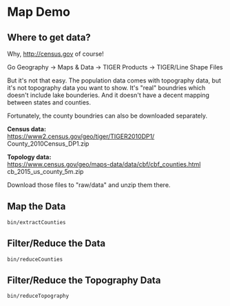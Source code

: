 Map Demo
========

Where to get data?
------------------

Why, http://census.gov of course!

Go Geography -> Maps & Data -> TIGER Products -> TIGER/Line Shape Files

But it's not that easy.  The population data comes with topography data, but it's
not topography data you want to show.  It's "real" boundries which doesn't include 
lake bounderies.  And it doesn't have a decent mapping between states and counties.

Fortunately, the county boundries can also be downloaded separately.

<strong>Census data:</strong><br>
https://www2.census.gov/geo/tiger/TIGER2010DP1/<br>
County_2010Census_DP1.zip

<strong>Topology data:</strong><br>
https://www.census.gov/geo/maps-data/data/cbf/cbf_counties.html<br>
cb_2015_us_county_5m.zip

Download those files to "raw/data" and unzip them there.

Map the Data
------------

`bin/extractCounties`

Filter/Reduce the Data
----------------------

`bin/reduceCounties`

Filter/Reduce the Topography Data
---------------------------------

`bin/reduceTopography`
